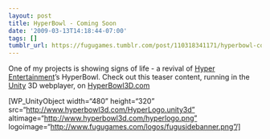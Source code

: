 ```yaml
---
layout: post
title: HyperBowl - Coming Soon
date: '2009-03-13T14:18:44-07:00'
tags: []
tumblr_url: https://fugugames.tumblr.com/post/110318341171/hyperbowl-coming-soon
---
```

One of my projects is showing signs of life - a revival of [Hyper Entertainment](http://www.hyperentertainment.com/)’s HyperBowl. Check out this teaser content, running in the [Unity](http://www.unity3d.com/) 3D webplayer, on&nbsp;[HyperBowl3D.com](http://www.hyperbowl3d.com/)

[WP\_UnityObject width=“480” height=“320” src=“http://www.hyperbowl3d.com/HyperLogo.unity3d” altimage=“http://www.hyperbowl3d.com/hyperlogo.png” logoimage=“http://www.fugugames.com/logos/fugusidebanner.png”/]

